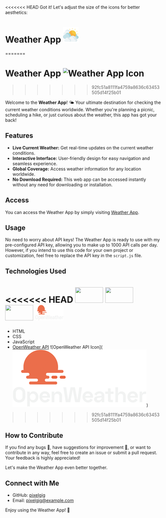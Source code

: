 <<<<<<< HEAD
Got it! Let's adjust the size of the icons for better aesthetics:

# Weather App <img src="https://raw.githubusercontent.com/pixelgig/Weather-App/cc34513f3e356ef1ef68050fa0049c84bcc35dec/img/cloudy.png" width="50" height="50">
=======
# Weather App ![Weather App Icon]((https://raw.githubusercontent.com/pixelgig/Weather-App/cc34513f3e356ef1ef68050fa0049c84bcc35dec/img/cloudy.png))
>>>>>>> 92fc51a8111fa4759a8636c63453505d14f25b01

Welcome to the **Weather App**! 🌤️ Your ultimate destination for checking the current weather conditions worldwide. Whether you're planning a picnic, scheduling a hike, or just curious about the weather, this app has got your back!



## Features

- **Live Current Weather:** Get real-time updates on the current weather conditions.
- **Interactive Interface:** User-friendly design for easy navigation and seamless experience.
- **Global Coverage:** Access weather information for any location worldwide.
- **No Download Required:** This web app can be accessed instantly without any need for downloading or installation.

## Access

You can access the Weather App by simply visiting [Weather App](https://pixelgig.github.io/Weather-App/).

## Usage

No need to worry about API keys! The Weather App is ready to use with my pre-configured API key, allowing you to make up to 1000 API calls per day. However, if you intend to use this code for your own project or customization, feel free to replace the API key in the `script.js` file.

## Technologies Used

<<<<<<< HEAD
<img src="https://camo.githubusercontent.com/5e7e215d9ff3a7c2e96d09232c11b2205565c841d1129dd2185ebd967284121f/68747470733a2f2f696d672e736869656c64732e696f2f62616467652f68746d6c352d2532334533344632362e7376673f7374796c653d666f722d7468652d6261646765266c6f676f3d68746d6c35266c6f676f436f6c6f723d7768697465" width="90" height="50"> 
<img src="https://camo.githubusercontent.com/6531a4161596e3d9fdab3d0499a7b7ce5c5c8b568be219f3e9707af042e575d2/68747470733a2f2f696d672e736869656c64732e696f2f62616467652f637373332d2532333135373242362e7376673f7374796c653d666f722d7468652d6261646765266c6f676f3d63737333266c6f676f436f6c6f723d7768697465" width="90" height="50"> 
<img src="https://camo.githubusercontent.com/53ec2e58e03ba275d9b3a386abd96a243cf744a1a7121bdf8262fc8ae6ebc335/68747470733a2f2f696d672e736869656c64732e696f2f62616467652f6a6176617363726970742d2532333332333333302e7376673f7374796c653d666f722d7468652d6261646765266c6f676f3d6a617661736372697074266c6f676f436f6c6f723d253233463744463145" width="90" height="50"> 
<img src="https://raw.githubusercontent.com/pixelgig/Weather-App/cc34513f3e356ef1ef68050fa0049c84bcc35dec/img/logo_white_cropped.png" width="90" height="50"> 
=======
- HTML
- CSS
- JavaScript
- [OpenWeather API](https://openweathermap.org/api) ![OpenWeather API Icon](![Weather App Icon](https://raw.githubusercontent.com/pixelgig/Weather-App/cc34513f3e356ef1ef68050fa0049c84bcc35dec/img/logo_white_cropped.png))
>>>>>>> 92fc51a8111fa4759a8636c63453505d14f25b01

## How to Contribute

If you find any bugs 🐞, have suggestions for improvement 🚀, or want to contribute in any way, feel free to create an issue or submit a pull request. Your feedback is highly appreciated!

Let's make the Weather App even better together.

## Connect with Me

- GitHub: [pixelgig](https://github.com/pixelgig)
- Email: [pixelgig@example.com](mailto:pixelgig@example.com)

Enjoy using the Weather App! 🌈